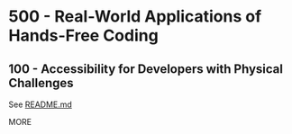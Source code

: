# 500 - Real-World Applications of Hands-Free Coding

## 100 - Accessibility for Developers with Physical Challenges

See [README.md](./100/README.md)

MORE
